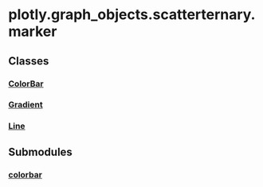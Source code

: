 # plotly.graph_objects.scatterternary.marker

## Classes

### [ColorBar](ColorBar.md)

### [Gradient](Gradient.md)

### [Line](Line.md)


## Submodules

### [colorbar](colorbar-package/index.md)


